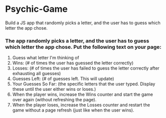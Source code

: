 # Psychic-Game
Build a JS app that randomly picks a letter, and the user has to guess which letter the app chose.

### The app randomly picks a letter, and the user has to guess which letter the app chose. Put the following text on your page:
1. Guess what letter I'm thinking of
2. Wins: (# of times the user has guessed the letter correctly)
3. Losses: (# of times the user has failed to guess the letter correctly after exhausting all guesses)
4. Guesses Left: (# of guesses left. This will update)
5. Your Guesses So Far: (the specific letters that the user typed. Display these until the user either wins or loses.)
6. When the player wins, increase the Wins counter and start the game over again (without refreshing the page).
7. When the player loses, increase the Losses counter and restart the game without a page refresh (just like when the user wins).